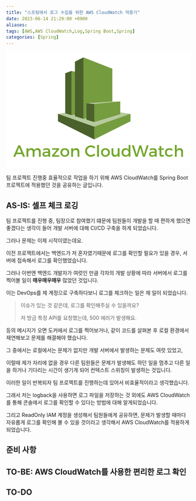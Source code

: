 ```yaml
---
title: "스프링에서 로그 수집을 위한 AWS CloudWatch 적용기"
date: 2023-06-14 21:29:00 +0900
aliases: 
tags: [AWS,AWS CloudWatch,Log,Spring Boot,Spring]
categories: [Spring]
---
```


![AWS Cloudwatch](/assets/img/2023-06-14-aws-cloudwatch/cloudwatch.webp)

팀 프로젝트 진행중 효율적으로 작업을 하기 위해 AWS CloudWatch를 Spring Boot 프로젝트에 적용했던 것을 공유하는 글입니다.

## AS-IS: 셀프 체크 로깅

팀 프로젝트를 진행 중, 팀장으로 참여했기 떄문에 팀원들이 개발을 할 때 편하게 했으면 좋겠다는 생각이 들어 개발 서버에 대해 CI/CD 구축을 하게 되었습니다.

그러나 문제는 이제 시작이였는데요.

이전 프로젝트에서는 백엔드가 저 혼자였기때문에 로그를 확인할 필요가 있을 경우, 서버에 접속해서 로그를 확인했었습니다.

그러나 이번엔 백엔드 개발자가 여럿인 만큼 각자의 개발 상황에 따라 서버에서 로그를 찍어볼 일이 **매우매우매우** 많았던 것입니다.

이는 DevOps를 제 계정으로 구축하다보니 로그를 체크하는 일은 제 일이 되었습니다.

> 이슈가 있는 것 같은데, 로그를 확인해주실 수 있을까요?
>
> 저 방금 특정 API를 요청했는데, 500 에러가 발생해요.

등의 메시지가 오면 도커에서 로그를 찍어보거나, 같이 코드를 살펴본 후 로컬 환경에서 재연해보고 문제를 해결해야 했습니다.

그 중에서는 로컬에서는 문제가 없지만 개발 서버에서 발생하는 문제도 여럿 있었고,

이럴때 제가 자리에 없을 경우 다른 팀원들은 문제가 발생해도 하던 일을 멈추고 다른 일을 하거나 기다리는 시간이 생기게 되어 컨텍스트 스위칭이 발생하는 것입니다.

이러한 일이 반복되자 팀 프로젝트를 진행하는데 있어서 비효율적이라고 생각했습니다.

그래서 저는 logback을 사용하면 로그 파일을 저장하는 것 외에도 AWS CloudWatch를 통해 콘솔에서 로그를 확인할 수 있다는 방법에 대해 알게되었습니다. 

그리고 ReadOnly IAM 계정을 생성해서 팀원들에게 공유하면, 문제가 발생할 때마다 자유롭게 로그를 확인해 볼 수 있을 것이라고 생각해서 AWS CloudWatch를 적용하게 되었습니다.

## 준비 사항

## TO-BE: AWS CloudWatch를 사용한 편리한 로그 확인

## TO-DO








